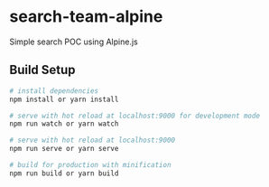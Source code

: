 # search-team-alpine
Simple search POC using Alpine.js

## Build Setup

``` bash
# install dependencies
npm install or yarn install

# serve with hot reload at localhost:9000 for development mode
npm run watch or yarn watch

# serve with hot reload at localhost:9000
npm run serve or yarn serve

# build for production with minification
npm run build or yarn build
```

